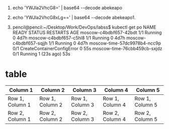 1. echo 'YWJla2VhcG8=' | base64 --decode
    abekeapo

2. echo 'YWJla2VhcG8xLg==' | base64 --decode
    abekeapo1.

3. pencil@pencil:~/Desktop/Work/DevOps/labss$ kubectl get po
NAME                           READY   STATUS                       RESTARTS      AGE
moscow-c4bdbf657-42bdt         1/1     Running                      0             4d7h
moscow-c4bdbf657-c5hl8         1/1     Running                      0             4d7h
moscow-c4bdbf657-sqjjh         1/1     Running                      0             4d7h
moscow-time-57dc9978b4-ncc9p   0/1     CreateContainerConfigError   0             55s
moscow-time-76cbb459cb-sxjdz   0/1     Running                      1 (23s ago)   53s

# table

| Column 1 | Column 2 | Column 3 | Column 4 | Column 5 |
| -------- | -------- | -------- | -------- | -------- |
| Row 1, Column 1 | Row 1, Column 2 | Row 1, Column 3 | Row 1, Column 4 | Row 1, Column 5 |
| Row 2, Column 1 | Row 2, Column 2 | Row 2, Column 3 | Row 2, Column 4 | Row 2, Column 5 |